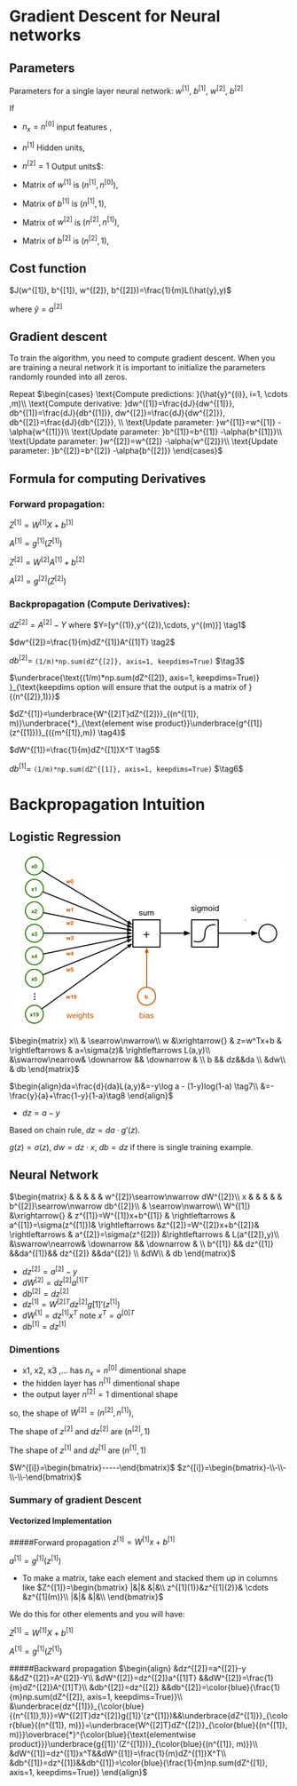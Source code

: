 # Gradient Descent for Neural networks

## Parameters
Parameters for a single layer neural network: $w^{[1]}$, $b^{[1]}$,  $w^{[2]}$, $b^{[2]}$

If
* $n_x=n^{[0]}$ input features ,
* $n^{[1]}$ Hidden units,
* $n^{[2]}=1$ Output units$:

* Matrix of $w^{[1]}$ is $(n^{[1]}, n^{[0]})$,
* Matrix of $b^{[1]}$ is $(n^{[1]}, 1)$,
* Matrix of $w^{[2]}$ is $(n^{[2]}, n^{[1]})$,
* Matrix of $b^{[2]}$ is $(n^{[2]}, 1)$,

## Cost function
$J(w^{[1]}, b^{[1]},  w^{[2]}, b^{[2]})=\frac{1}{m}L(\hat{y},y)$

where $\hat{y}=a^{[2]}$

## Gradient descent
 To train the algorithm, you need to compute gradient descent. When you are training a neural network it is important to initialize the parameters randomly rounded into all zeros.


Repeat
$\begin{cases}
\text{Compute predictions: }(\hat{y}^{(i)}, i=1, \cdots ,m)\\
\text{Compute derivative: }dw^{[1]}=\frac{dJ}{dw^{[1]}}, db^{[1]}=\frac{dJ}{db^{[1]}}, dw^{[2]}=\frac{dJ}{dw^{[2]}}, db^{[2]}=\frac{dJ}{db^{[2]}}, \\
\text{Update parameter: }w^{[1]}=w^{[1]} -\alpha{w^{[1]}}\\
\text{Update parameter: }b^{[1]}=b^{[1]} -\alpha{b^{[1]}}\\
\text{Update parameter: }w^{[2]}=w^{[2]} -\alpha{w^{[2]}}\\
\text{Update parameter: }b^{[2]}=b^{[2]} -\alpha{b^{[2]}}
\end{cases}$

## Formula for computing Derivatives

### Forward propagation:

$Z^{[1]}=W^{[1]}X+b^{[1]}$

$A^{[1]}=g^{[1]}(Z^{[1]})$

$Z^{[2]}=W^{[2]}A^{[1]}+b^{[2]}$

$A^{[2]}=g^{[2]}(Z^{[2]})$

### Backpropagation (Compute Derivatives):

$dZ^{[2]}=A^{[2]}-Y$ where $Y=[y^{(1)},y^{(2)},\cdots, y^{(m)}] \tag1$

$dw^{[2]}=\frac{1}{m}dZ^{[1]}A^{[1]T} \tag2$

$db^{[2]}=$ `(1/m)*np.sum(dZ^{[2]}, axis=1, keepdims=True)` $\tag3$

$\underbrace{\text{(1/m)*np.sum(dZ^{[2]}, axis=1, keepdims=True)} }_{\text{keepdims option will ensure that the output is a matrix of }{(n^{[2]},1)}}$

$dZ^{[1]}=\underbrace{W^{[2]T}dZ^{[2]}}_{(n^{[1]}, m)}\underbrace{*}_{\text{element wise product}}\underbrace{g^{[1]}(z^{[1]})}_{({m^{[1]},m}) \tag4}$

$dW^{[1]}=\frac{1}{m}dZ^{[1]}X^T \tag5$

$db^{[1]}=$ `(1/m)*np.sum(dZ^{[1]}, axis=1, keepdims=True)` $\tag6$


# Backpropagation Intuition
## Logistic Regression
![](images/017-gradient-descent-for-neural-networks-04fa9f40.png)
$\begin{matrix}
x\\
& \searrow\nwarrow\\
w &\xrightarrow{} & z=w^Tx+b & \rightleftarrows  & a=\sigma(z)& \rightleftarrows  L(a,y)\\
&\swarrow\nearrow& \downarrow && \downarrow & \\
b  && dz&&da \\
&dw\\
& db
\end{matrix}$

$\begin{align}da=\frac{d}{da}L(a,y)&=-y\log a - (1-y)log(1-a) \tag7\\
&=-\frac{y}{a}+\frac{1-y}{1-a}\tag8
\end{align}$
* $dz=a-y$

Based on chain rule,
$dz=da\cdot g'(z)$.

$g(z)=\sigma(z)$, $dw=dz\cdot x$, $db=dz$ if there is single training example.

## Neural Network

$\begin{matrix}
 & & &  & & w^{[2]}\searrow\nwarrow dW^{[2]}\\
x & & &  & & b^{[2]}\searrow\nwarrow db^{[2]}\\
& \searrow\nwarrow\\
W^{[1]} &\xrightarrow{} & z^{[1]}=W^{[1]}x+b^{[1]} & \rightleftarrows  & a^{[1]}=\sigma(z^{[1]})& \rightleftarrows &z^{[2]}=W^{[2]}x+b^{[2]}& \rightleftarrows & a^{[2]}=\sigma(z^{[2]}) &\rightleftarrows & L(a^{[2]},y)\\
&\swarrow\nearrow& \downarrow && \downarrow & \\
b^{[1]}  && dz^{[1]} &&da^{[1]}&& dz^{[2]} &&da^{[2]} \\
&dW\\
& db
\end{matrix}$

* $dz^{[2]}=a^{[2]}-y$
* $dW^{[2]}=dz^{[2]}a^{[1]T}$
* $db^{[2]}=dz^{[2]}$
* $dz^{[1]}=W^{[2]T}dz^{[2]}g{[1]}'(z^{[1]})$
* $dW^{[1]}=dz^{[1]}x^T$ note $x^T=a^{[0]T}$
* $db^{[1]}=dz^{[1]}$

### Dimentions
* x1, x2, x3 ,... has $n_x=n^{[0]}$ dimentional shape
* the hidden layer has $n^{[1]}$ dimentional shape
* the output layer $n^{[2]}=1$ dimentional shape

so, the shape of $W^{[2]}=(n^{[2]},n^{[1]})$,

The shape of $z^{[2]}$ and $dz^{[2]}$ are $(n^{[2]},1)$

The shape of $z^{[1]}$ and $dz^{[1]}$ are $(n^{[1]},1)$

$W^{[i]}=\begin{bmatrix}-----\end{bmatrix}$
$z^{[i]}=\begin{bmatrix}-\\-\\-\\-\\-\end{bmatrix}$

### Summary of gradient Descent



#### Vectorized Implementation

#####Forward propagation
$z^{[1]}=W^{[1]}x + b^{[1]}$

$a^{[1]}=g^{[1]}(z^{[1]})$

* To make a matrix, take each element and stacked them up in columns like
$Z^{[1]}=\begin{bmatrix}
|&|& &|&\\
z^{[1](1)}&z^{[1](2)}& \cdots &z^{[1](m)}\\
|&|& &|&\\
\end{bmatrix}$

We do this for other elements and you will have:

$Z^{[1]}=W^{[1]}X + b^{[1]}$

$A^{[1]}=g^{[1]}(Z^{[1]})$

#####Backward propagation
$\begin{align}
 &dz^{[2]}=a^{[2]}-y        &&dZ^{[2]}=A^{[2]}-Y\\
 &dW^{[2]}=dz^{[2]}a^{[1]T} &&dW^{[2]}=\frac{1}{m}dZ^{[2]}A^{[1]T}\\
 &db^{[2]}=dz^{[2]}         &&db^{[2]}=\color{blue}{\frac{1}{m}np.sum(dZ^{[2]}, axis=1, keepdims=True)}\\
 &\underbrace{dz^{[1]}}_{\color{blue}{(n^{[1]},1)}}=W^{[2]T}dz^{[2]}g{[1]}'(z^{[1]})&&\underbrace{dZ^{[1]}}_{\color{blue}{(n^{[1]}, m)}}=\underbrace{W^{[2]T}dZ^{[2]}}_{\color{blue}{(n^{[1]}, m)}}\overbrace{*}^{\color{blue}{\text{elementwise product}}}\underbrace{g{[1]}'(Z^{[1]})}_{\color{blue}{(n^{[1]}, m)}}\\
  &dW^{[1]}=dz^{[1]}x^T&&dW^{[1]}=\frac{1}{m}dZ^{[1]}X^T\\
 &db^{[1]}=dz^{[1]}&&db^{[1]}=\color{blue}{\frac{1}{m}np.sum(dZ^{[1]}, axis=1, keepdims=True)}
\end{align}$
